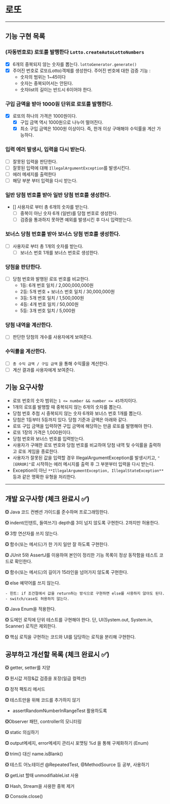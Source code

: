 # 로또

--------

## 기능 구현 목록

### (자동번호로) 로또를 발행한다 ```Lotto.createAutoLottoNumbers```

- [x] 6개의 중복되지 않는 숫자를 뽑는다. ```lottoGenerator.generate()```
- [x] 주어진 번호로 로또(Lotto)객체를 생성한다.
  주어진 번호에 대한 검증 기능 :
    - 숫자의 범위는 1~45이다
    - 숫자는 중복되어서는 안된다.
    - 숫자list의 길이는 반드시 6이어야 한다.

### 구입 금액을 받아 1000원 단위로 로또를 발행한다.

- [x] 로또의 하나의 가격은 1000원이다.
    - [x] 구입 금액 역시 1000원으로 나누어 떨어진다.
    - [x] 최소 구입 금액은 1000원 이상이다. 즉, 한개 이상 구매해야 수익률을 계산 가능하다.

### 입력 에러 발생시, 입력을 다시 받는다.

- [ ] 잘못된 입력을 판단한다.
- [ ] 잘못된 입력에 대해 ```IllegalArgumentException```를 발생시킨다.
- [ ] 에러 메세지를 출력한다
- [ ] 해당 부분 부터 입력을 다시 받는다.

### 일반 당첨 번호를 받아 일반 당첨 번호를 생성한다.

- [] 사용자로 부터 총 6개의 숫자를 받는다.
    - [ ] 중복이 아닌 숫자 6개 (일반)를 당첨 번호로 생성한다.
    - [ ] 검증을 통과하지 못하면 예외를 발생시킨 후 다시 입력받는다.

### 보너스 당첨 번호를 받아 보너스 당첨 번호를 생성한다.

- [ ] 사용자로 부터 총 1개의 숫자를 받는다.
    - [ ] 보너스 번호 1개를 보너스 번호로 생성한다.

### 당첨을 판단한다.

- [ ] 당첨 번호와 발행된 로또 번호를 비교한다.
    - 1등: 6개 번호 일치 / 2,000,000,000원
    - 2등: 5개 번호 + 보너스 번호 일치 / 30,000,000원
    - 3등: 5개 번호 일치 / 1,500,000원
    - 4등: 4개 번호 일치 / 50,000원
    - 5등: 3개 번호 일치 / 5,000원

### 당첨 내역을 계산한다.

- [ ] 판단한 당첨의 개수를 사용자에게 보여준다.

### 수익률을 계산한다.

- [ ] ```총 수익 금액 / 구입 금액``` 을 통해 수익률을 계산한다.
- [ ] 계산 결과를 사용자에게 보여준다.

## 기능 요구사항

- 로또 번호의 숫자 범위는 ```1 <= number && number <= 45```까지이다.
- 1개의 로또를 발행할 때 중복되지 않는 6개의 숫자를 뽑는다.
- 당첨 번호 추첨 시 중복되지 않는 숫자 6개와 보너스 번호 1개를 뽑는다.
- 당첨은 1등부터 5등까지 있다. 당첨 기준과 금액은 아래와 같다.
- 로또 구입 금액을 입력하면 구입 금액에 해당하는 만큼 로또를 발행해야 한다.
- 로또 1장의 가격은 1,000원이다.
- 당첨 번호와 보너스 번호를 입력받는다.
- 사용자가 구매한 로또 번호와 당첨 번호를 비교하여 당첨 내역 및 수익률을 출력하고 로또 게임을 종료한다.
- 사용자가 잘못된 값을 입력할 경우 IllegalArgumentException를 발생시키고, ```"[ERROR]"```로 시작하는 에러 메시지를 출력 후 그 부분부터 입력을 다시 받는다.
- Exception이 아닌 ```**IllegalArgumentException, IllegalStateException**``` 등과 같은 명확한 유형을 처리한다.

-----

## 개발 요구사항 (체크 완료시 ✅)

❎ Java 코드 컨벤션 가이드를 준수하며 프로그래밍한다.

❎ indent(인덴트, 들여쓰기) depth를 3이 넘지 않도록 구현한다. 2까지만 허용한다.

❎ 3항 연산자를 쓰지 않는다.

❎ 함수(또는 메서드)가 한 가지 일만 잘 하도록 구현한다.

❎ JUnit 5와 AssertJ를 이용하여 본인이 정리한 기능 목록이 정상 동작함을 테스트 코드로 확인한다.

❎ 함수(또는 메서드)의 길이가 15라인을 넘어가지 않도록 구현한다.

❎ else 예약어를 쓰지 않는다.

    - 힌트: if 조건절에서 값을 return하는 방식으로 구현하면 else를 사용하지 않아도 된다.
    - switch/case도 허용하지 않는다.

❎ Java Enum을 적용한다.

❎ 도메인 로직에 단위 테스트를 구현해야 한다. 단, UI(System.out, System.in, Scanner) 로직은 제외한다.

❎ 핵심 로직을 구현하는 코드와 UI를 담당하는 로직을 분리해 구현한다.

## 공부하고 개선할 목록 (체크 완료시 ✅)

❎ getter, setter를 지양

❎ 원시값 저장&값 검증을 포장(일급 컬렉션)

❎ 정적 팩토리 메서드

❎ 테스트만을 위해 코드를 추가하지 않기

- assertRandomNumberInRangeTest 활용하도록

❎Observer 패턴, controller의 모니터링

❎ static 의심하기

❎ output메세지, error메세지 관리시 포맷팅 %d 을 통해 구체화하기 (Enum)

❎ trim() 대신 name.isBlank()

❎ 테스트 어노테이션 @RepeatedTest, @MethodSource 등 공부, 사용하기

❎ getList 할때 unmodifiableList 사용

❎ Hash, Stream을 사용한 중복 제거

❎ Console.close()